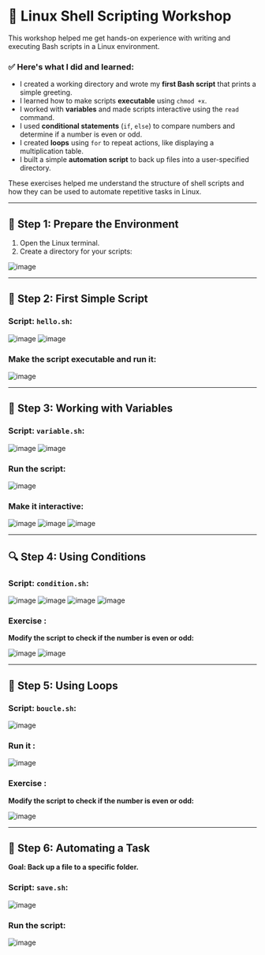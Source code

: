 # 🐧 Linux Shell Scripting Workshop 

This workshop helped me get hands-on experience with writing and executing Bash scripts in a Linux environment.

### ✅ Here's what I did and learned:

- I created a working directory and wrote my **first Bash script** that prints a simple greeting.
- I learned how to make scripts **executable** using `chmod +x`.
- I worked with **variables** and made scripts interactive using the `read` command.
- I used **conditional statements** (`if`, `else`) to compare numbers and determine if a number is even or odd.
- I created **loops** using `for` to repeat actions, like displaying a multiplication table.
- I built a simple **automation script** to back up files into a user-specified directory.

These exercises helped me understand the structure of shell scripts and how they can be used to automate repetitive tasks in Linux.

---

## 🧰 Step 1: Prepare the Environment

1. Open the Linux terminal.
2. Create a directory for your scripts:

![image](img/image1.png)

---

## 👋 Step 2: First Simple Script

### Script: `hello.sh`:

![image](img/image2.png)
![image](img/image3.png)

### Make the script executable and run it:

![image](img/image4.png)

---

## 🧠 Step 3: Working with Variables

### Script: `variable.sh`:

![image](img/image5.png)
![image](img/image6.png)

### Run the script:

![image](img/image7.png)

### Make it interactive:

![image](img/image8.png)
![image](img/image9.png)
![image](img/image10.png)

---

## 🔍 Step 4: Using Conditions

### Script: `condition.sh`:

![image](img/image11.png)
![image](img/image12.png)
![image](img/image13.png)
![image](img/image14.png)


### Exercise :

**Modify the script to check if the number is even or odd:**

![image](img/image15.png)
![image](img/image16.png)

---

## 🔁 Step 5: Using Loops

### Script: `boucle.sh`:

![image](img/image17.png)

### Run it :

![image](img/carbon18.png)

### Exercise :

**Modify the script to check if the number is even or odd:**

![image](img/image19.png)

---

## 💾 Step 6: Automating a Task

**Goal: Back up a file to a specific folder.**

### Script: `save.sh`:

![image](img/image20.png)

### Run the script:

![image](img/image21.png)

